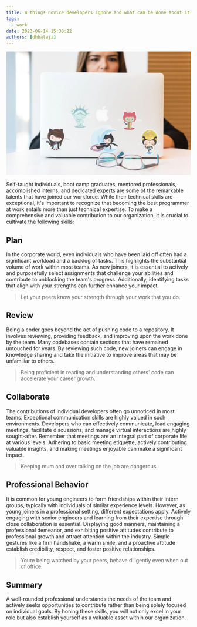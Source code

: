 ```yaml
---
title: 4 things novice developers ignore and what can be done about it
tags:
  - work
date: 2023-06-14 15:30:22
authors: [dhbalaji]
---
```


![](../assets/lone-developer.webp)

Self-taught individuals, boot camp graduates, mentored professionals, accomplished interns, and dedicated experts are some of the remarkable talents that have joined our workforce. While their technical skills are exceptional, it's important to recognize that becoming the best programmer at work entails more than just technical expertise. To make a comprehensive and valuable contribution to our organization, it is crucial to cultivate the following skills:

## Plan

 In the corporate world, even individuals who have been laid off often had a significant workload and a backlog of tasks. This highlights the substantial volume of work within most teams. As new joiners, it is essential to actively and purposefully select assignments that challenge your abilities and contribute to unblocking the team's progress. Additionally, identifying tasks that align with your strengths can further enhance your impact.

 > Let your peers know your strength through your work that you do.

## Review

 Being a coder goes beyond the act of pushing code to a repository. It involves reviewing, providing feedback, and improving upon the work done by the team. Many codebases contain sections that have remained untouched for years. By reviewing such code, new joiners can engage in knowledge sharing and take the initiative to improve areas that may be unfamiliar to others.
 
 > Being proficient in reading and understanding others' code can accelerate your career growth.

## Collaborate

 The contributions of individual developers often go unnoticed in most teams. Exceptional communication skills are highly valued in such environments. Developers who can effectively communicate, lead engaging meetings, facilitate discussions, and manage virtual interactions are highly sought-after. Remember that meetings are an integral part of corporate life at various levels. Adhering to basic meeting etiquette, actively contributing valuable insights, and making meetings enjoyable can make a significant impact.

 > Keeping mum and over talking on the job are dangerous. 

## Professional Behavior

It is common for young engineers to form friendships within their intern groups, typically with individuals of similar experience levels. However, as young joiners in a professional setting, different expectations apply. Actively engaging with senior engineers and learning from their expertise through close collaboration is essential. Displaying good manners, maintaining a professional demeanor, and exhibiting positive attitudes contribute to professional growth and attract attention within the industry. Simple gestures like a firm handshake, a warm smile, and a proactive attitude establish credibility, respect, and foster positive relationships.

> Youre being watched by your peers, behave diligently even when out of office.

## Summary

A well-rounded professional understands the needs of the team and actively seeks opportunities to contribute rather than being solely focused on individual goals. By honing these skills, you will not only excel in your role but also establish yourself as a valuable asset within our organization.